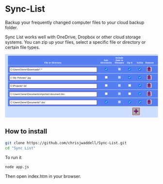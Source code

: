 # Sync-List

Backup your frequently changed computer files to your cloud backup folder.

Sync List works well with OneDrive, Dropbox or other cloud storage systems.
You can zip up your files, select a specific file or directory or certain file types.

![Sync List File list](https://github.com/chrisjwaddell/Sync-List/blob/main/img/sync-list.jpg)


## How to install


```bash
git clone https://github.com/chrisjwaddell/Sync-List.git
cd "Sync List"
```

To run it
```bash
node app.js
```

Then open index.htm in your browser.









